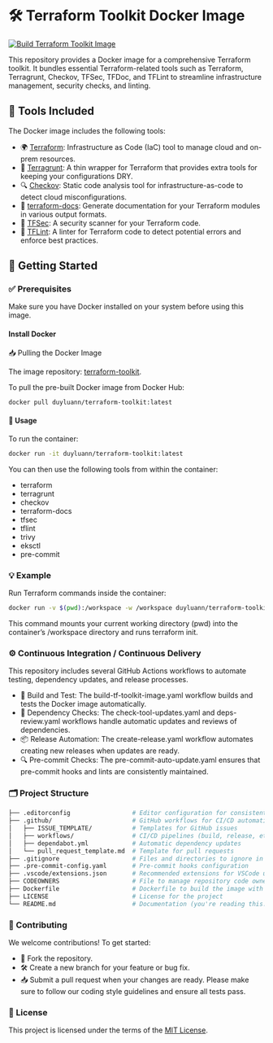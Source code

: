 # 🛠️ Terraform Toolkit Docker Image

[![Build Terraform Toolkit Image](https://github.com/duyluann/terraform-toolkit-docker/actions/workflows/build-tf-toolkit-image.yaml/badge.svg?branch=main)](https://github.com/duyluann/terraform-toolkit-docker/actions/workflows/build-tf-toolkit-image.yaml)

This repository provides a Docker image for a comprehensive Terraform toolkit. It bundles essential Terraform-related tools such as Terraform, Terragrunt, Checkov, TFSec, TFDoc, and TFLint to streamline infrastructure management, security checks, and linting.

## 🧰 Tools Included
The Docker image includes the following tools:

- 🌍 [Terraform](https://www.terraform.io/): Infrastructure as Code (IaC) tool to manage cloud and on-prem resources.
- 🚜 [Terragrunt](https://terragrunt.gruntwork.io/): A thin wrapper for Terraform that provides extra tools for keeping your configurations DRY.
- 🔍 [Checkov](https://www.checkov.io/): Static code analysis tool for infrastructure-as-code to detect cloud misconfigurations.
- 📄 [terraform-docs](https://terraform-docs.io/): Generate documentation for your Terraform modules in various output formats.
- 🔐 [TFSec](https://github.com/aquasecurity/tfsec): A security scanner for your Terraform code.
- 🔧 [TFLint](https://github.com/terraform-linters/tflint): A linter for Terraform code to detect potential errors and enforce best practices.

## 🚀 Getting Started

### ✅ Prerequisites
Make sure you have Docker installed on your system before using this image.

#### Install Docker
📥 Pulling the Docker Image

The image repository: [terraform-toolkit](https://hub.docker.com/repository/docker/duyluann/terraform-toolkit/general).

To pull the pre-built Docker image from Docker Hub:

```bash
docker pull duyluann/terraform-toolkit:latest
```

#### 🏃 Usage
To run the container:

```bash
docker run -it duyluann/terraform-toolkit:latest
```

You can then use the following tools from within the container:

- terraform
- terragrunt
- checkov
- terraform-docs
- tfsec
- tflint
- trivy
- eksctl
- pre-commit

### 💡 Example
Run Terraform commands inside the container:

```bash
docker run -v $(pwd):/workspace -w /workspace duyluann/terraform-toolkit:latest terraform init
```

This command mounts your current working directory (pwd) into the container’s /workspace directory and runs terraform init.

### ⚙️ Continuous Integration / Continuous Delivery
This repository includes several GitHub Actions workflows to automate testing, dependency updates, and release processes.

- 🔨 Build and Test: The build-tf-toolkit-image.yaml workflow builds and tests the Docker image automatically.
- 🔄 Dependency Checks: The check-tool-updates.yaml and deps-review.yaml workflows handle automatic updates and reviews of dependencies.
- 📦 Release Automation: The create-release.yaml workflow automates creating new releases when updates are ready.
- 🔍 Pre-commit Checks: The pre-commit-auto-update.yaml ensures that pre-commit hooks and lints are consistently maintained.

### 🗂️ Project Structure
```bash
├── .editorconfig                 # Editor configuration for consistent coding styles
├── .github/                      # GitHub workflows for CI/CD automation
│   ├── ISSUE_TEMPLATE/           # Templates for GitHub issues
│   ├── workflows/                # CI/CD pipelines (build, release, etc.)
│   ├── dependabot.yml            # Automatic dependency updates
│   └── pull_request_template.md  # Template for pull requests
├── .gitignore                    # Files and directories to ignore in Git
├── .pre-commit-config.yaml       # Pre-commit hooks configuration
├── .vscode/extensions.json       # Recommended extensions for VSCode users
├── CODEOWNERS                    # File to manage repository code owners
├── Dockerfile                    # Dockerfile to build the image with the tools
├── LICENSE                       # License for the project
└── README.md                     # Documentation (you're reading this!)
```

### 🤝 Contributing
We welcome contributions! To get started:

- 🍴 Fork the repository.
- 🛠️ Create a new branch for your feature or bug fix.
- 📥 Submit a pull request when your changes are ready.
Please make sure to follow our coding style guidelines and ensure all tests pass.

### 📄 License
This project is licensed under the terms of the [MIT License](./LICENSE).
